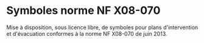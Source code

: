 # Symboles norme NF X08-070
Mise à disposition, sous licence libre, de symboles pour plans d'intervention et d'évacuation conformes à la norme NF X08-070 de juin 2013.

